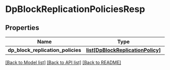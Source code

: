 # DpBlockReplicationPoliciesResp

## Properties
Name | Type | Description | Notes
------------ | ------------- | ------------- | -------------
**dp_block_replication_policies** | [**list[DpBlockReplicationPolicy]**](DpBlockReplicationPolicy.md) |  | [optional] 

[[Back to Model list]](../README.md#documentation-for-models) [[Back to API list]](../README.md#documentation-for-api-endpoints) [[Back to README]](../README.md)


